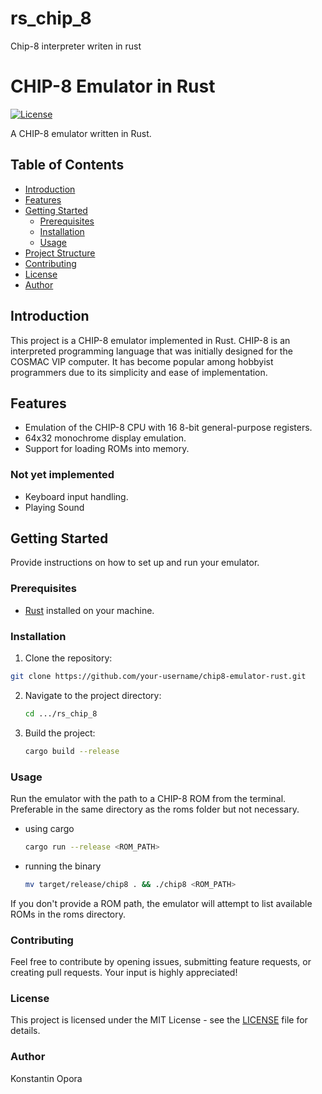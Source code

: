 # rs_chip_8
Chip-8 interpreter writen in rust

# CHIP-8 Emulator in Rust

[![License](https://img.shields.io/badge/license-MIT-blue.svg)](LICENSE)

A CHIP-8 emulator written in Rust.

## Table of Contents

- [Introduction](#introduction)
- [Features](#features)
- [Getting Started](#getting-started)
  - [Prerequisites](#prerequisites)
  - [Installation](#installation)
  - [Usage](#usage)
- [Project Structure](#project-structure)
- [Contributing](#contributing)
- [License](#license)
- [Author](#author)

## Introduction

This project is a CHIP-8 emulator implemented in Rust. CHIP-8 is an interpreted programming language that was initially designed for the COSMAC VIP computer. It has become popular among hobbyist programmers due to its simplicity and ease of implementation.

## Features

- Emulation of the CHIP-8 CPU with 16 8-bit general-purpose registers.
- 64x32 monochrome display emulation.
- Support for loading ROMs into memory.

### Not yet implemented

- Keyboard input handling.
- Playing Sound

## Getting Started

Provide instructions on how to set up and run your emulator.

### Prerequisites

- [Rust](https://www.rust-lang.org/tools/install) installed on your machine.

### Installation

1. Clone the repository:
  ```bash
  git clone https://github.com/your-username/chip8-emulator-rust.git
  ```
2. Navigate to the project directory:
   ```bash
   cd .../rs_chip_8
   ```
3. Build the project:
   ```bash
   cargo build --release
   ```

### Usage

Run the emulator with the path to a CHIP-8 ROM from the terminal. Preferable in the same directory as the roms folder but not necessary.

- using cargo
  ```bash
  cargo run --release <ROM_PATH>
  ```
- running the binary
  ```bash
  mv target/release/chip8 . && ./chip8 <ROM_PATH>
  ```

If you don't provide a ROM path, the emulator will attempt to list available ROMs in the roms directory.

### Contributing

Feel free to contribute by opening issues, submitting feature requests, or creating pull requests. Your input is highly appreciated!

### License

This project is licensed under the MIT License - see the [LICENSE](LICENSE) file for details.

### Author

Konstantin Opora
